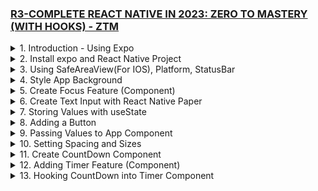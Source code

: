 ### [R3-COMPLETE REACT NATIVE IN 2023: ZERO TO MASTERY (WITH HOOKS) - ZTM](/courses/R3.md)

<details>
  <summary>1. Introduction - Using Expo </summary>

# Using Expo

https://snack.expo.dev/

![](https://github.com/omeatai/My-Tutorials/assets/32337103/fbb5bbfb-7e94-465b-bc45-f3ffdada2f5c)

```js
import React from "react";
import { Text, View } from "react-native";

const YourApp = () => {
  return (
    <View
      style={{
        flex: 1,
        justifyContent: "center",
        alignItems: "center",
      }}
    >
      <Text>Helloooooo 🎉</Text>
    </View>
  );
};

export default YourApp;
```

![](https://github.com/omeatai/My-Tutorials/assets/32337103/c2011efe-a102-4cf7-aedb-1191bd097af9)

```js
import { Text, View, StyleSheet } from "react-native";
import Constants from "expo-constants";

// You can import from local files
import AssetExample from "./components/AssetExample";

// or any pure javascript modules available in npm
import { Card } from "react-native-paper";

export default function App() {
  const name = "Ifeanyi";
  return (
    <View style={styles.container}>
      <Text style={styles.paragraph}>
        {2 ** 4}Hello, my name is {name}
      </Text>
      <Card>
        <AssetExample />
      </Card>
    </View>
  );
}

const styles = StyleSheet.create({
  container: {
    flex: 1,
    justifyContent: "center",
    paddingTop: Constants.statusBarHeight,
    backgroundColor: "#ecf0f1",
    padding: 8,
  },
  paragraph: {
    margin: 24,
    fontSize: 18,
    fontWeight: "bold",
    textAlign: "center",
  },
});
```

# #End

</details>

<details>
  <summary>2. Install expo and React Native Project </summary>

# Install expo and React Native Project

![](https://github.com/omeatai/My-Tutorials/assets/32337103/03c2960a-55a5-4d57-bf39-3653173cd91a)
![](https://github.com/omeatai/My-Tutorials/assets/32337103/d2002d17-d70d-4028-811a-673420f29911)

# Install expo globally

```jsbs
npm install -g expo-cli
```

# Install React Native Project

```jsbs
npx create-expo-app FocusTime
cd FocusTime
npx expo start

yarn create expo-app FocusTime
cd FocusTime
yarn expo start
```

### react-native/FocusTime/package.json:

```js
{
  "name": "focustime",
  "version": "1.0.0",
  "main": "node_modules/expo/AppEntry.js",
  "scripts": {
    "start": "expo start",
    "android": "expo start --android",
    "ios": "expo start --ios",
    "web": "expo start --web"
  },
  "dependencies": {
    "expo": "~48.0.18",
    "expo-status-bar": "~1.4.4",
    "react": "18.2.0",
    "react-native": "0.71.8"
  },
  "devDependencies": {
    "@babel/core": "^7.20.0"
  },
  "private": true
}
```

### react-native/FocusTime/App.js:

```js
import { StatusBar } from "expo-status-bar";
import { StyleSheet, Text, View } from "react-native";

export default function App() {
  return (
    <View style={styles.container}>
      <Text style={styles.text}>Hello World! Welcome to Android!</Text>
      <StatusBar style="auto" />
    </View>
  );
}

const styles = StyleSheet.create({
  container: {
    flex: 1,
    backgroundColor: "#fff",
    alignItems: "center",
    justifyContent: "center",
  },
  text: {
    fontSize: 42,
    textAlign: "center",
    fontWeight: "700",
  },
});
```

# #End

</details>

<details>
  <summary>3. Using SafeAreaView(For IOS), Platform, StatusBar </summary>

# Using SafeAreaView(For IOS), Platform, StatusBar

![](https://github.com/omeatai/My-Tutorials/assets/32337103/81e7fda3-e6fd-43e1-b244-35e2fba8549b)
![](https://github.com/omeatai/My-Tutorials/assets/32337103/93acb5d1-8e2f-48b1-ae8f-cabaf81faeec)

### react-native/FocusTime/App.js:

```js
import {
  StyleSheet,
  Text,
  View,
  SafeAreaView,
  Platform,
  StatusBar,
} from "react-native";

export default function App() {
  return (
    <SafeAreaView style={styles.container}>
      <Text>Hello World! Welcome to Android!</Text>
    </SafeAreaView>
  );
}

const styles = StyleSheet.create({
  container: {
    flex: 1,
    paddingTop: Platform.OS === "android" ? StatusBar.currentHeight + 5 : 0,
    // paddingTop: Platform.OS === "android" ? 20 : 0,
  },
});
```

# #End

</details>

<details>
  <summary>4. Style App Background </summary>

# Style App Background

![](https://github.com/omeatai/My-Tutorials/assets/32337103/df9e932c-c4d4-46d9-9d7d-0da4e62802ec)
![](https://github.com/omeatai/My-Tutorials/assets/32337103/5c86283c-775d-4d40-a075-b8e3e372d435)

### react-native/FocusTime/App.js:

```js
import {
  StyleSheet,
  Text,
  View,
  SafeAreaView,
  Platform,
  StatusBar,
} from "react-native";

import styles from "./App.styles";

export default function App() {
  return (
    <SafeAreaView style={styles.container}>
      <Text style={styles.text}>Hello World! Welcome to Android!</Text>
    </SafeAreaView>
  );
}
```

### react-native/FocusTime/App.styles.js:

```js
import { StyleSheet, Platform, StatusBar } from "react-native";
import colors from "./src/utils/colors";

const styles = StyleSheet.create({
  container: {
    flex: 1,
    paddingTop: Platform.OS === "android" ? StatusBar.currentHeight + 5 : 0,
    backgroundColor: colors.darkPurple,
  },
  text: {
    color: colors.white,
  },
});

export default styles;
```

### react-native/FocusTime/src/utils/colors.js:

```js
const colors = {
  dodgerBlue: "#1e90ff",
  crimson: "#dc143c",
  darkPurple: "#4d004d",
  white: "#fff",
  black: "#000",
  primary: "#1e90ff",
  secondary: "#000",
};

export default colors;
```

# #End

</details>

<details>
  <summary>5. Create Focus Feature (Component) </summary>

# Create Focus Feature (Component)

![](https://github.com/omeatai/My-Tutorials/assets/32337103/3e959daa-ab07-4ad7-adcf-adb358ad7b45)
![](https://github.com/omeatai/My-Tutorials/assets/32337103/87b8d21d-eceb-4d82-9f9b-c31d641c83fe)

### react-native/FocusTime/App.js:

```js
import {
  StyleSheet,
  Text,
  View,
  SafeAreaView,
  Platform,
  StatusBar,
} from "react-native";

import Focus from "./src/features/Focus";

import styles from "./App.styles";

export default function App() {
  return (
    <SafeAreaView style={styles.container}>
      <Text style={styles.text}>FocusTime App</Text>
      <Focus />
    </SafeAreaView>
  );
}
```

### react-native/FocusTime/App.styles.js:

```js
import { StyleSheet, Platform, StatusBar } from "react-native";
import colors from "./src/utils/colors";

const styles = StyleSheet.create({
  container: {
    flex: 1,
    paddingTop: Platform.OS === "android" ? StatusBar.currentHeight + 5 : 0,
    backgroundColor: colors.black,
  },
  text: {
    color: colors.white900,
    paddingBottom: 20,
    paddingLeft: 20,
    fontWeight: Platform.OS === "android" ? "normal" : "400",
  },
});

export default styles;
```

### react-native/FocusTime/src/features/Focus.js:

```js
import React from "react";
import { StyleSheet, Text, View, Platform } from "react-native";
import colors from "../utils/colors";

const Focus = () => {
  return (
    <View style={styles.container}>
      <Text style={styles.text}>Focus Component</Text>
    </View>
  );
};

const styles = StyleSheet.create({
  container: {
    flex: 1,
    backgroundColor: colors.black500,
  },
  text: {
    color: colors.black100,
  },
});

export default Focus;
```

### react-native/FocusTime/src/utils/colors.js:

```js
const colors = {
  dodgerBlue: "#1e90ff",
  crimson: "#dc143c",
  purple: "#800080",
  darkPurple: "#4d004d",
  white: "#fff",
  white900: "#858585",
  black: "#000",
  black500: "#292929",
  black200: "#5c5c5c",
  black100: "#7a7a7a",
  primary: "#1e90ff",
  secondary: "#000",
};

export default colors;
```

# #End

</details>

<details>
  <summary>6. Create Text Input with React Native Paper </summary>

# Create Text Input with React Native Paper

![](https://github.com/omeatai/My-Tutorials/assets/32337103/c2dff748-d754-4017-b540-49c9bebe5f22)

# Install React Native Paper

```jsbs
npm install react-native-paper react-native-safe-area-context

npm install react-native-paper
npm install react-native-safe-area-context

npx pod-install
npm install react-native-vector-icons
```

```js
{
  "dependencies": {
  "expo-constants": "~12.1.3",
  "@expo/vector-icons": "^12.0.0",
  "react-native-paper": "4.11.2"
  }
}
```

### react-native/FocusTime/App.js:

```js
import {
  StyleSheet,
  Text,
  View,
  SafeAreaView,
  Platform,
  StatusBar,
} from "react-native";

import Focus from "./src/features/Focus";

import styles from "./App.styles";

export default function App() {
  return (
    <SafeAreaView style={styles.container}>
      <Text style={styles.text}>FocusTime App</Text>
      <Focus />
    </SafeAreaView>
  );
}
```

### react-native/FocusTime/App.styles.js:

```js
import { StyleSheet, Platform, StatusBar } from "react-native";
import colors from "./src/utils/colors";

const styles = StyleSheet.create({
  container: {
    flex: 1,
    paddingTop: Platform.OS === "android" ? StatusBar.currentHeight + 5 : 0,
    backgroundColor: colors.black,
  },
  text: {
    color: colors.white900,
    paddingBottom: 20,
    paddingLeft: 20,
    fontWeight: Platform.OS === "android" ? "normal" : "400",
  },
});

export default styles;
```

### react-native/FocusTime/src/features/Focus.js:

```js
import React from "react";
import { StyleSheet, Text, View, Platform } from "react-native";
import { TextInput } from "react-native-paper";
import colors from "../utils/colors";

const Focus = () => {
  return (
    <View style={styles.container}>
      <View style={styles.inputContainer}>
        <TextInput
          label={"What task would you like to do?"}
          style={styles.text}
        />
      </View>
    </View>
  );
};

const styles = StyleSheet.create({
  container: {
    flex: 1,
    backgroundColor: colors.black500,
  },
  inputContainer: {
    flex: 0.5,
    padding: 20,
    justifyContent: "flex-start",
  },
  text: {
    color: colors.black100,
    borderBottomLeftRadius: 10,
    borderBottomRightRadius: 10,
    borderTopLeftRadius: 10,
    borderTopRightRadius: 10,
    overflow: "hidden",
  },
});

export default Focus;
```

### react-native/FocusTime/src/utils/colors.js:

```js
const colors = {
  dodgerBlue: "#1e90ff",
  crimson: "#dc143c",
  purple: "#800080",
  darkPurple: "#4d004d",
  white: "#fff",
  white900: "#858585",
  black: "#000",
  black500: "#292929",
  black200: "#5c5c5c",
  black100: "#7a7a7a",
  primary: "#1e90ff",
  secondary: "#000",
};

export default colors;
```

# #End

</details>

<details>
  <summary>7. Storing Values with useState </summary>

# Storing Values with useState

![](https://github.com/omeatai/My-Tutorials/assets/32337103/c4e08684-1498-4d68-b467-c513f815ef8a)
![](https://github.com/omeatai/My-Tutorials/assets/32337103/b59fd227-3288-4ff9-a7a3-dfbc370a6ad1)

### rn/FocusTime/App.js:

```js
import {
  StyleSheet,
  Text,
  View,
  SafeAreaView,
  Platform,
  StatusBar,
} from "react-native";

import Focus from "./src/features/Focus";

import styles from "./App.styles";

export default function App() {
  return (
    <SafeAreaView style={styles.container}>
      <Text style={styles.text}>FocusTime App</Text>
      <Focus />
    </SafeAreaView>
  );
}
```

### rn/FocusTime/App.styles.js:

```js
import { StyleSheet, Platform, StatusBar } from "react-native";
import colors from "./src/utils/colors";

const styles = StyleSheet.create({
  container: {
    flex: 1,
    paddingTop: Platform.OS === "android" ? StatusBar.currentHeight + 5 : 0,
    backgroundColor: colors.black,
  },
  text: {
    color: colors.white900,
    paddingBottom: 20,
    paddingLeft: 20,
    fontWeight: Platform.OS === "android" ? "normal" : "400",
  },
});

export default styles;
```

### rn/FocusTime/src/features/Focus.js:

```js
import React, { useState } from "react";
import { StyleSheet, Text, View, Platform } from "react-native";
import { TextInput } from "react-native-paper";
import colors from "../utils/colors";

const Focus = () => {
  const [subject, setSubject] = useState("");

  const Label = <Text color={"#000"}>{"What task would you like to do?"}</Text>;

  return (
    <View style={styles.container}>
      <View style={styles.inputContainer}>
        <TextInput
          label={Label}
          style={styles.text}
          onChangeText={(e) => setSubject(e)}
        />
        <Text style={styles.subject}>{subject}</Text>
      </View>
    </View>
  );
};

const styles = StyleSheet.create({
  container: {
    flex: 1,
    backgroundColor: colors.black500,
  },
  inputContainer: {
    flex: 0.5,
    padding: 20,
    justifyContent: "flex-start",
  },
  text: {
    color: colors.black100,
    borderBottomLeftRadius: 10,
    borderBottomRightRadius: 10,
    borderTopLeftRadius: 10,
    borderTopRightRadius: 10,
    overflow: "hidden",
  },
  subject: {
    fontSize: 30,
    color: colors.white,
  },
});

export default Focus;
```

### rn/FocusTime/src/utils/colors.js:

```js
const colors = {
  dodgerBlue: "#1e90ff",
  crimson: "#dc143c",
  purple: "#800080",
  darkPurple: "#4d004d",
  white: "#fff",
  white900: "#858585",
  black: "#000",
  black500: "#292929",
  black200: "#5c5c5c",
  black100: "#7a7a7a",
  primary: "#1e90ff",
  secondary: "#000",
};

export default colors;
```

# #End

</details>

<details>
  <summary>8. Adding a Button </summary>

# Adding a Button

![](https://github.com/omeatai/My-Tutorials/assets/32337103/dbad6221-0eac-49fc-9de2-c6dd9c09337a)
![](https://github.com/omeatai/My-Tutorials/assets/32337103/6d853177-88fe-4054-a6b6-20c18d195b39)

### rn/FocusTime/App.js:

```js
import {
  StyleSheet,
  Text,
  View,
  SafeAreaView,
  Platform,
  StatusBar,
} from "react-native";

import Focus from "./src/features/Focus";

import styles from "./App.styles";

export default function App() {
  return (
    <SafeAreaView style={styles.container}>
      <Text style={styles.text}>FocusTime App</Text>
      <Focus />
    </SafeAreaView>
  );
}
```

### rn/FocusTime/src/features/Focus.js:

```js
import React, { useState } from "react";
import { StyleSheet, Text, View, Platform } from "react-native";
import { TextInput } from "react-native-paper";
import colors from "../utils/colors";
import { RoundedButton } from "../components/RoundedButton";

const Focus = () => {
  const [subject, setSubject] = useState("");

  const Label = <Text>{"What task would you like to do?"}</Text>;

  return (
    <View style={styles.container}>
      <View style={styles.inputContainer}>
        <TextInput
          label={Label}
          style={styles.textInput}
          onChangeText={(e) => setSubject(e)}
        />
        <View style={styles.button}>
          <RoundedButton title={"+"} size={50} />
        </View>
      </View>
    </View>
  );
};

const styles = StyleSheet.create({
  container: {
    flex: 1,
    backgroundColor: colors.black500,
  },
  inputContainer: {
    padding: 20,
    justifyContent: "flex-start",
    flexDirection: "row",
  },
  textInput: {
    flex: 1,
    marginRight: 10,
    color: colors.black100,
    borderBottomLeftRadius: 10,
    borderBottomRightRadius: 10,
    borderTopLeftRadius: 10,
    borderTopRightRadius: 10,
    overflow: "hidden",
  },
  button: {
    justifyContent: "center",
  },
});

export default Focus;
```

### rn/FocusTime/src/components/RoundedButton.js:

```js
import React from "react";
import { TouchableOpacity, Text, StyleSheet } from "react-native";
import colors from "../utils/colors";

export const RoundedButton = ({
  style = {},
  textStyle = {},
  size = 125,
  ...props
}) => {
  return (
    <TouchableOpacity
      style={[styles(size).radius, style]}
      onPress={props.onPress}
    >
      <Text style={[styles(size).text, textStyle]}>{props.title}</Text>
    </TouchableOpacity>
  );
};

const styles = (size) => ({
  radius: {
    borderRadius: size / 2,
    width: size,
    height: size,
    alignItems: "center",
    justifyContent: "center",
    borderColor: colors.white,
    borderWidth: 2,
  },
  text: { color: colors.white, fontSize: size / 3 },
});
```

# #End

</details>

<details>
  <summary>9. Passing Values to App Component </summary>

# Passing Values to App Component

![](https://github.com/omeatai/My-Tutorials/assets/32337103/d0176589-300a-4b38-824b-fbfd4bfb6d34)
![](https://github.com/omeatai/My-Tutorials/assets/32337103/591655f6-c948-4b4b-a877-066c7cb7825f)

### rn/FocusTime/App.js:

```js
import React, { useState } from "react";
import {
  StyleSheet,
  Text,
  View,
  SafeAreaView,
  Platform,
  StatusBar,
} from "react-native";

import Focus from "./src/features/Focus";

import styles from "./App.styles";

export default function App() {
  const [currentSubject, setCurrentSubject] = useState(null);

  return (
    <SafeAreaView style={styles.container}>
      <Text style={styles.text}>FocusTime App</Text>
      {!currentSubject ? (
        <Focus addSubject={setCurrentSubject} />
      ) : (
        <View>
          <Text style={styles.text}>
            I am going to render the timer for {currentSubject}
          </Text>
        </View>
      )}
    </SafeAreaView>
  );
}
```

### rn/FocusTime/src/features/Focus.js:

```js
import React, { useState } from "react";
import { StyleSheet, Text, View, Platform } from "react-native";
import { TextInput } from "react-native-paper";
import colors from "../utils/colors";
import { RoundedButton } from "../components/RoundedButton";

const Focus = ({ addSubject }) => {
  const [subject, setSubject] = useState("");

  const Label = <Text>{"What task would you like to do?"}</Text>;

  return (
    <View style={styles.container}>
      <View style={styles.inputContainer}>
        <TextInput
          label={Label}
          style={styles.textInput}
          onChangeText={(e) => setSubject(e)}
        />
        <View style={styles.button}>
          <RoundedButton
            title={"+"}
            size={50}
            onPress={() => addSubject(subject)}
          />
        </View>
      </View>
    </View>
  );
};

const styles = StyleSheet.create({
  container: {
    flex: 1,
    backgroundColor: colors.black500,
  },
  inputContainer: {
    padding: 20,
    justifyContent: "flex-start",
    flexDirection: "row",
  },
  textInput: {
    flex: 1,
    marginRight: 10,
    color: colors.white900,
    borderBottomLeftRadius: 10,
    borderBottomRightRadius: 10,
    borderTopLeftRadius: 10,
    borderTopRightRadius: 10,
    overflow: "hidden",
  },
  button: {
    justifyContent: "center",
  },
});

export default Focus;
```

### rn/FocusTime/src/components/RoundedButton.js:

```js
import React from "react";
import { TouchableOpacity, Text, StyleSheet } from "react-native";
import colors from "../utils/colors";

export const RoundedButton = ({
  style = {},
  textStyle = {},
  size = 125,
  ...props
}) => {
  return (
    <TouchableOpacity
      style={[styles(size).radius, style]}
      onPress={props.onPress}
    >
      <Text style={[styles(size).text, textStyle]}>{props.title}</Text>
    </TouchableOpacity>
  );
};

const styles = (size) => ({
  radius: {
    borderRadius: size / 2,
    width: size,
    height: size,
    alignItems: "center",
    justifyContent: "center",
    borderColor: colors.white,
    borderWidth: 2,
  },
  text: { color: colors.white, fontSize: size / 3 },
});
```

# #End

</details>

<details>
  <summary>10. Setting Spacing and Sizes </summary>

# Setting Spacing and Sizes

![](https://github.com/omeatai/My-Tutorials/assets/32337103/2fe7b4e2-0c5e-4e5e-8d90-912af52d747c)
![](https://github.com/omeatai/My-Tutorials/assets/32337103/85225443-d58d-4e0c-abc7-3ac18fd6799a)

### rn/FocusTime/src/utils/sizes.js:

```js
export const fontSizes = {
  sm: 8,
  md: 16,
  lg: 24,
  xl: 32,
  xxl: 40,
  xxxl: 80,
};

export const spacing = {
  sm: 8,
  md: 16,
  lg: 24,
  xl: 32,
  xxl: 40,
  xxxl: 80,
};
```

### rn/FocusTime/App.js:

```js
import React, { useState } from "react";
import {
  StyleSheet,
  Text,
  View,
  SafeAreaView,
  Platform,
  StatusBar,
} from "react-native";

import Focus from "./src/features/Focus";

import styles from "./App.styles";

export default function App() {
  const [currentSubject, setCurrentSubject] = useState(null);

  return (
    <SafeAreaView style={styles.container}>
      <Text style={styles.text}>FocusTime App</Text>
      {!currentSubject ? (
        <Focus addSubject={setCurrentSubject} />
      ) : (
        <View>
          <Text style={styles.text}>
            I am going to render the timer for {currentSubject}
          </Text>
        </View>
      )}
    </SafeAreaView>
  );
}
```

### rn/FocusTime/src/features/Focus.js:

```js
import React, { useState } from "react";
import { StyleSheet, Text, View, Platform } from "react-native";
import { TextInput } from "react-native-paper";
import colors from "../utils/colors";
import { spacing, fontSizes } from "../utils/sizes";
import { RoundedButton } from "../components/RoundedButton";

const Focus = ({ addSubject }) => {
  const [subject, setSubject] = useState("");

  const Label = <Text>{"What task would you like to do?"}</Text>;

  return (
    <View style={styles.container}>
      <View style={styles.inputContainer}>
        <TextInput
          label={Label}
          style={styles.textInput}
          onChangeText={(e) => setSubject(e)}
        />
        <View style={styles.button}>
          <RoundedButton
            title={"+"}
            size={50}
            onPress={() => addSubject(subject)}
          />
        </View>
      </View>
    </View>
  );
  Ω;
};

const styles = StyleSheet.create({
  container: {
    flex: 1,
    backgroundColor: colors.black500,
  },
  inputContainer: {
    padding: spacing.lg,
    justifyContent: "flex-start",
    flexDirection: "row",
  },
  textInput: {
    flex: 1,
    marginRight: spacing.sm,
    color: colors.white900,
    borderBottomLeftRadius: spacing.sm,
    borderBottomRightRadius: spacing.sm,
    borderTopLeftRadius: spacing.sm,
    borderTopRightRadius: spacing.sm,
    overflow: "hidden",
  },
  button: {
    justifyContent: "center",
  },
});

export default Focus;
```

# #End

</details>

<details>
  <summary>11. Create CountDown Component</summary>

# Create CountDown Component

### rn/FocusTime/src/components/CountDown.js:

```js
import React, { useState, useEffect } from "react";
import { Text, View, StyleSheet } from "react-native";

import { fontSizes, spacing } from "../utils/sizes";
import { colors } from "../utils/colors";

const minutesToMillis = (min) => min * 1000 * 60;
const formatTime = (time) => (time < 10 ? `0${time}` : time);
export const Countdown = ({ minutes = 0.1, isPaused, onProgress, onEnd }) => {
  const interval = React.useRef(null);

  const [millis, setMillis] = useState(null);

  const countDown = () => {
    setMillis((time) => {
      if (time === 0) {
        clearInterval(interval.current);
        onEnd();
        return time;
      }
      const timeLeft = time - 1000;
      return timeLeft;
    });
  };

  useEffect(() => {
    setMillis(minutesToMillis(minutes));
  }, [minutes]);

  useEffect(() => {
    onProgress(millis / minutesToMillis(minutes));
  }, [millis]);

  useEffect(() => {
    if (isPaused) {
      if (interval.current) clearInterval(interval.current);
      return;
    }

    interval.current = setInterval(countDown, 1000);

    return () => clearInterval(interval.current);
  }, [isPaused]);

  const minute = Math.floor(millis / 1000 / 60) % 60;
  const seconds = Math.floor(millis / 1000) % 60;
  return (
    <Text style={styles.text}>
      {formatTime(minute)}:{formatTime(seconds)}
    </Text>
  );
};

const styles = StyleSheet.create({
  text: {
    fontSize: fontSizes.xxxl,
    fontWeight: "bold",
    color: colors.white,
    padding: spacing.lg,
    backgroundColor: "rgba(94, 132, 226, 0.3)",
  },
});
```

# #End

</details>

<details>
  <summary>12. Adding Timer Feature (Component) </summary>

# Adding Timer Feature (Component)

### rn/FocusTime/App.js:

```js
import React, { useState } from "react";
import {
  StyleSheet,
  Text,
  View,
  SafeAreaView,
  Platform,
  StatusBar,
} from "react-native";

import Focus from "./src/features/Focus";
import { Timer } from "./src/features/Timer";

import styles from "./App.styles";

export default function App() {
  const [currentSubject, setCurrentSubject] = useState(null);

  return (
    <SafeAreaView style={styles.container}>
      <Text style={styles.text}>FocusTime App</Text>
      {!currentSubject ? (
        <Focus addSubject={setCurrentSubject} />
      ) : (
        <View>
          <Text style={styles.text}>
            I am going to render the timer for {currentSubject}
          </Text>
          <Timer
            focusSubject={currentSubject}
            onTimerEnd={() => {}}
            clearSubject={() => {}}
          />
        </View>
      )}
    </SafeAreaView>
  );
}
```

### rn/FocusTime/src/features/Timer.js:

```js
import React from "react";
import { View, Text } from "react-native";

export const Timer = ({ focusSubject }) => (
  <View>
    <Text>Focus Feature {focusSubject}</Text>
  </View>
);
```

### rn/FocusTime/src/features/Focus.js:

```js
import React, { useState } from "react";
import { StyleSheet, Text, View, Platform } from "react-native";
import { TextInput } from "react-native-paper";
import colors from "../utils/colors";
import { spacing, fontSizes } from "../utils/sizes";
import { RoundedButton } from "../components/RoundedButton";

const Focus = ({ addSubject }) => {
  const [subject, setSubject] = useState("");

  const Label = <Text>{"What task would you like to do?"}</Text>;

  return (
    <View style={styles.container}>
      <View style={styles.inputContainer}>
        <TextInput
          label={Label}
          style={styles.textInput}
          onChangeText={(e) => setSubject(e)}
        />
        <View style={styles.button}>
          <RoundedButton
            title={"+"}
            size={50}
            onPress={() => addSubject(subject)}
          />
        </View>
      </View>
    </View>
  );
};

const styles = StyleSheet.create({
  container: {
    flex: 1,
    backgroundColor: colors.black500,
  },
  inputContainer: {
    padding: spacing.lg,
    justifyContent: "flex-start",
    flexDirection: "row",
  },
  textInput: {
    flex: 1,
    marginRight: spacing.sm,
    color: colors.white900,
    borderBottomLeftRadius: spacing.sm,
    borderBottomRightRadius: spacing.sm,
    borderTopLeftRadius: spacing.sm,
    borderTopRightRadius: spacing.sm,
    overflow: "hidden",
  },
  button: {
    justifyContent: "center",
  },
});

export default Focus;
```

# #End

</details>

<details>
  <summary>13. Hooking CountDown into Timer Component </summary>

# Hooking CountDown into Timer Component

### rn/FocusTime/App.js:

```js

```

```js

```

```js

```

```js

```

```js

```

```js

```

```js

```

```js

```

```js

```

```js

```

```js

```

```js

```

```js

```

```js

```

```js

```

```js

```

```js

```

```js

```

```js

```

```js

```

```js

```

```js

```

```js

```

```js

```

```js

```

```js

```

```js

```

```js

```

```js

```

```js

```

```js

```

```js

```

```js

```

```js

```

```js

```

```js

```

```js

```

```js

```

```js

```

```js

```

```js

```

```js

```

```js

```

```js

```

```js

```

```js

```

```js

```

```js

```

```js

```

</details>
